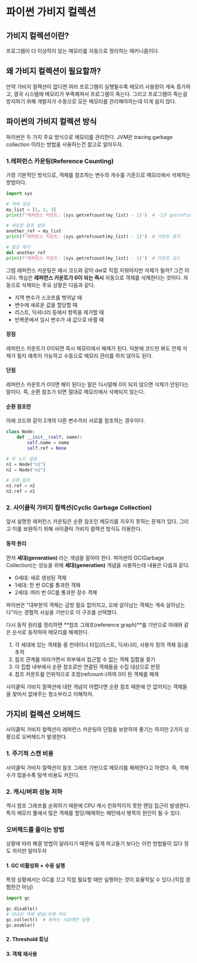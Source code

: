 # 파이썬 가비지 컬렉션

## 가비지 컬렉션이란?

프로그램이 더 이상하지 않는 메모리를 자동으로 정리하는 메커니즘이다.

## 왜 가비지 컬렉션이 필요할까?

만약 가비지 컬렉션이 없다면 여러 프로그램이 실행될수록 메모리 사용량이 계속 증가하고, 결국 시스템에 메모리가 부족해져서 프로그램이 죽는다.
그리고 프로그램이 죽는걸 방지하기 위해 개발자가 수동으로 모든 메모리를 관리해야하는데 이게 쉽지 않다.

## 파이썬의 가비지 컬렉션 방식

파이썬은 두 가지 주요 방식으로 메모리를 관리한다. JVM은 tracing garbage collection 이라는 방법을 사용하는건 참고로 알아두자.

### 1.레퍼런스 카운팅(Reference Counting)

가장 기본적인 방식으로, 객체를 참조하는 변수의 개수를 기준으로 메모리에서 삭제하는 방법이다.

```python
import sys

# 객체 생성
my_list = [1, 2, 3]
print(f"레퍼런스 카운트: {sys.getrefcount(my_list) - 1}")  # -1은 getrefcount 자체 참조 제외

# 새로운 참조 생성
another_ref = my_list
print(f"레퍼런스 카운트: {sys.getrefcount(my_list) - 1}")  # 카운트 증가

# 참조 제거
del another_ref
print(f"레퍼런스 카운트: {sys.getrefcount(my_list) - 1}")  # 카운트 감소
```

그럼 레퍼런스 카운팅은 예시 코드와 같이 del로 직접 지워야지만 삭제가 될까? 그건 아니다.
핵심은 **레퍼런스 카운트가 0이 되는 즉시** 자동으로 객체를 삭제한다는 것이다.
자동으로 삭제되는 주요 상황은 다음과 같다.

- 지역 변수가 스코프를 벗어날 때
- 변수에 새로운 값을 할당할 때
- 리스트, 딕셔너리 등에서 항목을 제거할 때
- 반복문에서 임시 변수가 새 값으로 바뀔 때

#### 장점

레퍼런스 카운트가 0이되면 즉시 메모리에서 해제가 된다. 덕분에 코드만 봐도 언제 삭제가 될지 예측이 가능하고 수동으로 메모리 관리를 하지 않아도 된다.

#### 단점

레퍼런스 카운트가 0이면 해지 된다는 말은 다시말해 0이 되지 않으면 삭제가 안된다는 말이다.
즉, 순환 참조가 되면 절대로 메모리에서 삭제되지 않는다.

#### 순환 참조란

아래 코드와 같이 2개의 다른 변수끼리 서로를 참조하는 경우이다.

```python
class Node:
    def __init__(self, name):
        self.name = name
        self.ref = None

# 두 노드 생성
n1 = Node("n1")
n2 = Node("n2")

# 순환 참조
n1.ref = n2
n2.ref = n1
```

### 2. 사이클릭 가비지 컬렉션(Cyclic Garbage Collection)

앞서 설명한 레퍼런스 카운팅은 순환 참조인 메모리를 지우지 못하는 문제가 있다. 그리고 이를 보완하기 위해 사이클릭 가비지 컬렉션 방식도 이용한다.

#### 동작 원리

먼저 **세대(generation)** 라는 개념을 알아야 한다. 파이썬의 GC(Garbage Collection)는 성능을 위해 **세대(generation)** 개념을 사용하는데 내용은 다음과 같다.

- 0세대: 새로 생성된 객체
- 1세대: 한 번 GC를 통과한 객체
- 2세대: 여러 번 GC를 통과한 장수 객체

파이썬은 "대부분의 객체는 금방 필요 없어지고, 오래 살아남는 객체는 계속 살아남는다"라는 경험적 사실을 기반으로 이 구조를 선택했다.

다시 동작 원리를 정리하면 **참조 그래프(reference graph)**를 기반으로 아래와 같은 순서로 동작하여 메모리를 해제한다.

1. 각 세대에 있는 객체들 중 컨테이너 타입(리스트, 딕셔너리, 사용자 정의 객체 등)을 추적
2. 참조 관계를 따라가면서 외부에서 접근할 수 없는 객체 집합을 찾기
3. 이 집합 내부에서 순환 참조로만 연결된 객체들을 수집 대상으로 판정
4. 참조 카운트를 인위적으로 조정(refcount–)하여 0이 된 객체를 해제

사이클릭 가비지 컬렉션에 대한 개념이 어렵다면 순환 참조 때문에 안 없어지는 객체들을 찾아서 없애주는 청소부라고 이해하자.

## 가지비 컬렉션 오버헤드

사이클릭 가비지 컬렉션이 레퍼런스 카운팅의 단점을 보완하여 좋기는 하지만 2가지 상황으로 오버헤드가 발생한다.

### 1. 주기적 스캔 비용

사이클릭 가비지 컬렉션이 참조 그래프 기반으로 메모리를 해제한다고 하였다. 즉, 객체 수가 많을수록 탐색 비용도 커진다.

### 2. 캐시/버퍼 성능 저하

역시 참조 그래프를 순회하기 때문에 CPU 캐시 친화적이지 못한 랜덤 접근이 발생한다.
특히 메모리 풀에서 많은 객체를 할당/해제하는 패턴에서 병목의 원인이 될 수 있다.

### 오버헤드를 줄이는 방법

상황에 따라 해결 방법이 달라지기 때문에 깊게 파고들기 보다는 이런 방법들이 있다 정도 까지만 알아두자

#### 1. GC 비활성화 + 수동 실행

특정 상황에서는 GC를 끄고 직접 필요할 때만 실행하는 것이 효율적일 수 있다.(직접 경험한건 아님)

```python
import gc

gc.disable()
# 대규모 객체 생성/삭제 처리
gc.collect()  # 원하는 시점에만 실행
gc.enable()
```

#### 2. Threshold 튜닝

#### 3. 객체 재사용
